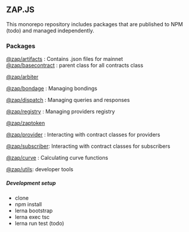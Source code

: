 ## ZAP.JS
This monorepo repository includes packages that are published to NPM (todo) and managed independently. 

### Packages
[@zap/artifacts](/packages/Artifacts) : Contains .json files for mainnet  
[@zap/basecontract](/packages/BaseContract) : parent class for all contracts class

[@zap/arbiter](/packages/Arbiter)
 
[@zap/bondage](/packages/Bondage) : Managing bondings

[@zap/dispatch](/packages/Dispatch) : Managing queries and responses

[@zap/registry](/packages/Registry) : Managing providers registry

[@zap/zaptoken](/packages/ZapToken) 

[@zap/provider](/packages/Provider) : Interacting with contract classes for providers

[@zap/subscriber](/packages/Subscriber): Interacting with contract classes for subscribers

[@zap/curve](/packages/Curve) : Calculating curve functions

[@zap/utils](/packages/Utils): developer tools

##### Development setup
- clone 
- npm install
- lerna bootstrap
- lerna exec tsc
- lerna run test (todo)




